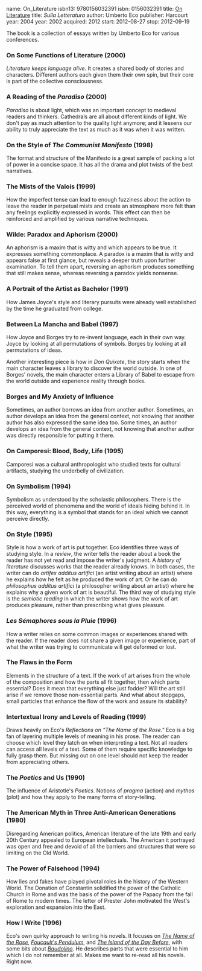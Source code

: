 name: On_Literature
isbn13: 9780156032391
isbn: 0156032391
title: [On Literature](http://amzn.com/0156032392)
title: <i>Sulla Letteratura</i>
author: Umberto Eco
publisher: Harcourt
year: 2004
year: 2002
acquired: 2012
start: 2012-08-27
stop: 2012-09-19

The book is a collection of essays written by Umberto Eco for various
conferences.

### On Some Functions of Literature (2000)

_Literature keeps language alive._  It creates a shared body of stories and
characters.  Different authors each given them their own spin, but their core is
part of the collective consciousness.

### A Reading of the _Paradiso_ (2000)

_Paradiso_ is about light, which was an important concept to medieval readers
and thinkers.  Cathedrals are all about different kinds of light.  We don't pay
as much attention to the quality light anymore; and it lessens our ability to
truly appreciate the text as much as it was when it was written.

### On the Style of _The Communist Manifesto_ (1998)

The format and structure of the Manifesto is a great sample of packing a lot of
power in a concise space.  It has all the drama and plot twists of the best
narratives.

### The Mists of the Valois (1999)

How the imperfect tense can lead to enough fuzziness about the action to leave
the reader in perpetual mists and create an atmosphere more felt than any
feelings explicitly expressed in words.  This effect can then be reinforced and
amplified by various narrative techniques.

### Wilde: Paradox and Aphorism (2000)

An aphorism is a maxim that is witty and which appears to be true.  It expresses
something commonplace.  A paradox is a maxim that is witty and appears false at
first glance, but reveals a deeper truth upon further examination.  To tell them
apart, reversing an aphorism produces something that still makes sense, whereas
reversing a paradox yields nonsense.

### A Portrait of the Artist as Bachelor (1991)

How James Joyce's style and literary pursuits were already well established by
the time he graduated from college.

### Between La Mancha and Babel (1997)

How Joyce and Borges try to re-invent language, each in their own way.  Joyce
by looking at all permutations of symbols.  Borges by looking at all
permutations of ideas.

Another interesting piece is how in _Don Quixote_, the story starts when the
main character leaves a library to discover the world outside.  In one of
Borges' novels, the main character enters a Library of Babel to escape from the
world outside and experience reality through books.

### Borges and My Anxiety of Influence

Sometimes, an author borrows an idea from another author.  Sometimes, an author
develops an idea from the general context, not knowing that another author has
also expressed the same idea too.  Some times, an author develops an idea from
the general context, not knowing that another author was directly responsible
for putting it there.

### On Camporesi: Blood, Body, Life (1995)

Camporesi was a cultural anthropologist who studied texts for cultural
artifacts, studying the underbelly of civilization.

### On Symbolism (1994)

Symbolism as understood by the scholastic philosophers.  There is the perceived
world of phenomena and the world of ideals hiding behind it.  In this way,
everything is a symbol that stands for an ideal which we cannot perceive
directly.

### On Style (1995)

Style is how a work of art is put together.  Eco identifies three ways of
studying style.  In a _review_, the writer tells the reader about a book the
reader has not yet read and impose the writer's judgment.  A
_history of literature_ discusses works that the reader already knows.  In both
cases, the writer can do _artifex additus artifici_ (an artist writing about an
artist) where he explains how he felt as he produced the work of art.  Or he can
do _philosophus additus artifici_ (a philosopher writing about an artist) where
he explains why a given work of art is beautiful.  The third way of studying
style is the _semiotic reading_ in which the writer shows how the work of art
produces pleasure, rather than prescribing what gives pleasure.

### _Les S&eacute;maphores sous la Pluie_ (1996)

How a writer relies on some common images or experiences shared with the reader.
If the reader does not share a given image or experience, part of what the
writer was trying to communicate will get deformed or lost.

### The Flaws in the Form

Elements in the structure of a text.  If the work of art arises from the whole
of the composition and how the parts all fit together, then which parts
essential?  Does it mean that everything else just fodder?  Will the art still
arise if we remove those non-essential parts.  And what about stopgaps, small
particles that enhance the flow of the work and assure its stability?

### Intertextual Irony and Levels of Reading (1999)

Draws heavily on Eco's _Reflections on "The Name of the Rose."_  Eco is a big
fan of layering multiple levels of meaning in his prose.  The reader can choose
which level they latch on when interpreting a text.  Not all readers can access
all levels of a text.  Some of them require specific knowledge to fully grasp
them.  But missing out on one level should not keep the reader from appreciating
others.

### The _Poetics_ and Us (1990)

The influence of Aristotle's _Poetics_.  Notions of _pragma_ (action) and
_mythos_ (plot) and how they apply to the many forms of story-telling.

### The American Myth in Three Anti-American Generations (1980)

Disregarding American politics, American literature of the late 19th and early
20th Century appealed to European intellectuals.  The American it portrayed was
open and free and devoid of all the barriers and structures that were so
limiting on the Old World.

### The Power of Falsehood (1994)

How lies and fakes have played pivotal roles in the history of the Western
World.  The Donation of Constantin solidified the power of the Catholic Church
in Rome and was the basis of the power of the Papacy from the fall of Rome to
modern times.  The letter of Prester John motivated the West's exploration and
expansion into the East.

### How I Write (1996)

Eco's own quirky approach to writing his novels.  It focuses on
_[The Name of the Rose](http://amzn.com/0544176561)_,
_[Foucault's Pendulum](http://amzn.com/0151327653)_, and
_[The Island of the Day Before](http://amzn.com/0156030373)_, with some bits
about _[Baudolino](http://amzn.com/0156029065)_.  He describes parts that were
essential to him which I do not remember at all.  Makes me want to re-read all
his novels.  Right now.
